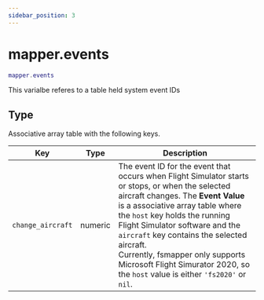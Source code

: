 ```yaml
---
sidebar_position: 3
---
```


# mapper.events
```lua
mapper.events
```
This varialbe referes to a table held system event IDs


## Type
Associative array table with the following keys.

|Key|Type|Description|
|---|----|-----------|
|`change_aircraft`|numeric|The event ID for the event that occurs when Flight Simulator starts or stops, or when the selected aircraft changes. The **Event Value** is a associative array table where the `host` key holds the running Flight Simulator software and the `aircraft` key contains the selected aircraft.<br/>Currently, fsmapper only supports Microsoft Flight Simurator 2020, so the `host` value is either `'fs2020'` or `nil`.
